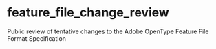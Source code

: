 # feature_file_change_review
Public review of tentative changes to the Adobe OpenType Feature File Format Specification
